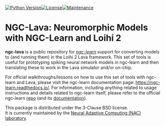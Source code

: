 [![Python Version](https://img.shields.io/badge/python-3.8%20%7C%203.3.9%20%7C%203.3.10%20%7C%203.11-blue.svg)](https://www.python.org/downloads)[![License](https://img.shields.io/badge/License-BSD_3--Clause-blue.svg)](https://opensource.org/licenses/BSD-3-Clause)[![Maintenance](https://img.shields.io/badge/Maintained%3F-yes-green.svg)](https://GitHub.com/Naereen/StrapDown.js/graphs/commit-activity)

# NGC-Lava: Neuromorphic Models with NGC-Learn and Loihi 2

<b>ngc-lava</b> is a public repository for
<i><a href="https://github.com/NACLab/ngc-learn/">ngc-learn</a></i> support for 
converting models to (and running them) in the Loihi 2 Lava framework. This set 
of tools is useful for prototyping spiking neural network models in ngc-learn 
and then translating these to work in the Lava simulator and/or on-chip.

For official walkthroughs/lessons on how to use this set of tools with 
ngc-learn and Lava, please visit the ngc-learn documentation page: 
https://ngc-learn.readthedocs.io/. 
For information, including anything related 
to usage instructions and details related to ngc-learn itself, please refer to
the official ngc-learn <a href="https://github.com/NACLab/ngc-learn/">repo</a> (and
its <a href="https://ngc-learn.readthedocs.io/">documentation</a>).

This package is distributed under the 3-Clause BSD license.<br>
It is currently maintained by the 
<a href="https://www.cs.rit.edu/~ago/nac_lab.html">Neural Adaptive Computing
(NAC) laboratory</a>.

